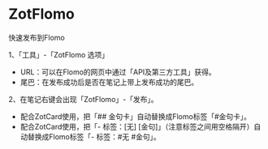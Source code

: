 # ZotFlomo
快速发布到Flomo

1、「工具」-「ZotFlomo 选项」

- URL：可以在Flomo的网页中通过「API及第三方工具」获得。
- 尾巴：在发布成功后是否在笔记上带上发布成功的尾巴。

2、在笔记右键会出现「ZotFlomo」-「发布」。

- 配合ZotCard使用，把「## 金句卡」自动替换成Flomo标签「#金句卡」。
- 配合ZotCard使用，把「- 标签：[无] [金句]」（注意标签之间用空格隔开）自动替换成Flomo标签「- 标签：#无 #金句」。

